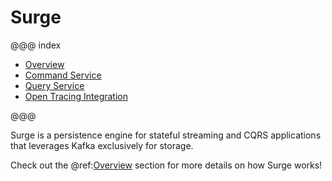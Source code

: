# Surge

@@@ index

* [Overview](overview.md)
* [Command Service](command-usage.md)
* [Query Service](consumer-usage.md)  
* [Open Tracing Integration](tracing-usage.md)

@@@

Surge is a persistence engine for stateful streaming and CQRS applications that leverages Kafka exclusively for storage.

Check out the @ref:[Overview](overview.md) section for more details on how Surge works!

